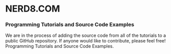 # NERD8.COM 

### Programming Tutorials and Source Code Examples

We are in the process of adding the source code from all of the tutorials to a public GitHub repository.
If anyone would like to contribute, please feel free!  Programming Tutorials and Source Code Examples.
